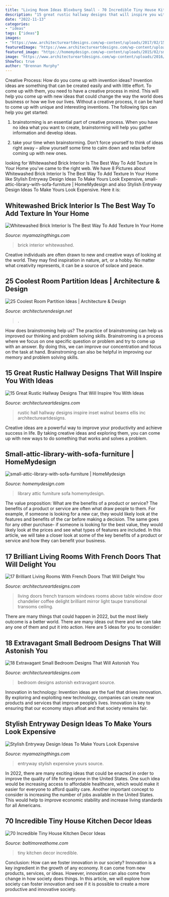 ```yaml
---
title: "Living Room Ideas Bloxburg Small - 70 Incredible Tiny House Kitchen Decor Ideas"
description: "15 great rustic hallway designs that will inspire you with ideas"
date: "2022-11-13"
categories:
- "ideas"
tags: ["ideas"]
images:
- "https://www.architectureartdesigns.com/wp-content/uploads/2017/02/15-33-630x426.jpg"
featuredImage: "https://www.architectureartdesigns.com/wp-content/uploads/2016/09/15-Great-Rustic-Hallway-Designs-That-Will-Inspire-You-With-Ideas-11.jpg"
featured_image: "https://homemydesign.com/wp-content/uploads/2015/02/small-attic-library-with-sofa-furniture.jpg"
image: "https://www.architectureartdesigns.com/wp-content/uploads/2016/10/17-33.jpg"
ShowToc: true
author: "Brennan Murphy"
---
```



Creative Process: How do you come up with invention ideas?
Invention ideas are something that can be created easily and with little effort. To come up with them, you need to have a creative process in mind. This will help you come up with new ideas that could change the way the world does business or how we live our lives. Without a creative process, it can be hard to come up with unique and interesting inventions. The following tips can help you get started:
1. brainstorming is an essential part of creative process. When you have no idea what you want to create, brainstorming will help you gather information and develop ideas.

2. take your time when brainstorming. Don’t force yourself to think of ideas right away – allow yourself some time to calm down and relax before coming up with new ones.


	

		
looking for Whitewashed Brick Interior Is The Best Way To Add Texture In Your Home you've came to the right web. We have 8 Pictures about Whitewashed Brick Interior Is The Best Way To Add Texture In Your Home like Stylish Entryway Design Ideas To Make Yours Look Expensive, small-attic-library-with-sofa-furniture | HomeMydesign and also Stylish Entryway Design Ideas To Make Yours Look Expensive. Here it is:
		
    
## Whitewashed Brick Interior Is The Best Way To Add Texture In Your Home

<img loading=lazy src="http://myamazingthings.com/wp-content/uploads/2017/05/whitewash-brick-wall-interior-12.jpg" onerror="this.onerror=null;this.src='https://tse4.mm.bing.net/th?id=OIP.KDIpRH4jbdEfkPt8rV5ungHaLH&amp;pid=15.1';" alt="Whitewashed Brick Interior Is The Best Way To Add Texture In Your Home">

_Source: myamazingthings.com_

>brick interior whitewashed. 

	

Creative individuals are often drawn to new and creative ways of looking at the world. They may find inspiration in nature, art, or a hobby. No matter what creativity represents, it can be a source of solace and peace.

    
## 25 Coolest Room Partition Ideas | Architecture &amp; Design

<img loading=lazy src="https://cdn.architecturendesign.net/wp-content/uploads/2014/08/753.jpg" onerror="this.onerror=null;this.src='https://tse1.mm.bing.net/th?id=OIP.vY66Fsip9dzeE_fMcrXXUQHaLK&amp;pid=15.1';" alt="25 Coolest Room Partition Ideas | Architecture &amp; Design">

_Source: architecturendesign.net_

>. 

	

How does brainstroming help us?
The practice of brainstroming can help us improved our thinking and problem solving skills. Brainstroming is a process where we focus on one specific question or problem and try to come up with an answer. By doing this, we can improve our concentration and focus on the task at hand. Brainstroming can also be helpful in improving our memory and problem solving skills.

    
## 15 Great Rustic Hallway Designs That Will Inspire You With Ideas

<img loading=lazy src="https://www.architectureartdesigns.com/wp-content/uploads/2016/09/15-Great-Rustic-Hallway-Designs-That-Will-Inspire-You-With-Ideas-11.jpg" onerror="this.onerror=null;this.src='https://tse3.mm.bing.net/th?id=OIP.1dahwaJxrnM2OIvMvaecLAHaJ8&amp;pid=15.1';" alt="15 Great Rustic Hallway Designs That Will Inspire You With Ideas">

_Source: architectureartdesigns.com_

>rustic hall hallway designs inspire inset walnut beams ellis inc architectureartdesigns. 

	

Creative ideas are a powerful way to improve your productivity and achieve success in life. By taking creative ideas and exploring them, you can come up with new ways to do something that works and solves a problem.

    
## Small-attic-library-with-sofa-furniture | HomeMydesign

<img loading=lazy src="https://homemydesign.com/wp-content/uploads/2015/02/small-attic-library-with-sofa-furniture.jpg" onerror="this.onerror=null;this.src='https://tse4.mm.bing.net/th?id=OIP.QT9U4UbT0P8nybaqDi6UTQHaJ3&amp;pid=15.1';" alt="small-attic-library-with-sofa-furniture | HomeMydesign">

_Source: homemydesign.com_

>library attic furniture sofa homemydesign. 

	

The value proposition: What are the benefits of a product or service?
The benefits of a product or service are often what draw people to them. For example, if someone is looking for a new car, they would likely look at the features and benefits of the car before making a decision. The same goes for any other purchase- if someone is looking for the best value, they would likely look at the prices and see what types of features are included. In this article, we will take a closer look at some of the key benefits of a product or service and how they can benefit your business.

    
## 17 Brilliant Living Rooms With French Doors That Will Delight You

<img loading=lazy src="https://www.architectureartdesigns.com/wp-content/uploads/2017/02/15-33-630x426.jpg" onerror="this.onerror=null;this.src='https://tse2.mm.bing.net/th?id=OIP.QguRgHvTcT5IzcKwELirqwHaFA&amp;pid=15.1';" alt="17 Brilliant Living Rooms With French Doors That Will Delight You">

_Source: architectureartdesigns.com_

>living doors french transom windows rooms above table window door chandelier coffee delight brilliant mirror light taupe transitional transoms ceiling. 

	

There are many things that could happen in 2022, but the most likely outcome is a better world. There are many ideas out there and we can take any one of them and put it into action. Here are 5 ideas for you to consider: 

    
## 18 Extravagant Small Bedroom Designs That Will Astonish You

<img loading=lazy src="https://www.architectureartdesigns.com/wp-content/uploads/2016/10/17-33.jpg" onerror="this.onerror=null;this.src='https://tse4.mm.bing.net/th?id=OIP.SvPsxQFFQjbgmcSimS0NwQHaJ4&amp;pid=15.1';" alt="18 Extravagant Small Bedroom Designs That Will Astonish You">

_Source: architectureartdesigns.com_

>bedroom designs astonish extravagant source. 

	

Innovation in technology:
Invention ideas are the fuel that drives innovation. By exploring and exploiting new technology, companies can create new products and services that improve people’s lives. Innovation is key to ensuring that our economy stays afloat and that society remains fair.

    
## Stylish Entryway Design Ideas To Make Yours Look Expensive

<img loading=lazy src="https://myamazingthings.com/wp-content/uploads/2017/08/entryway-ideas-4.png" onerror="this.onerror=null;this.src='https://tse1.mm.bing.net/th?id=OIP.9mAPYq5ZExoAWqMFmKdn7wHaLG&amp;pid=15.1';" alt="Stylish Entryway Design Ideas To Make Yours Look Expensive">

_Source: myamazingthings.com_

>entryway stylish expensive yours source. 

	

In 2022, there are many exciting ideas that could be enacted in order to improve the quality of life for everyone in the United States. One such idea would be increasing access to affordable healthcare, which would make it easier for everyone to afford quality care. Another important concept to consider is increasing the number of jobs available in the United States. This would help to improve economic stability and increase living standards for all Americans.

    
## 70 Incredible Tiny House Kitchen Decor Ideas

<img loading=lazy src="https://www.baltimoreathome.com/wp-content/uploads/2018/04/Incredible-Tiny-House-Kitchen-Decor-Ideas-60.jpg" onerror="this.onerror=null;this.src='https://tse3.mm.bing.net/th?id=OIP.l6AheazuLGw59-3D7EofnwHaLH&amp;pid=15.1';" alt="70 Incredible Tiny House Kitchen Decor Ideas">

_Source: baltimoreathome.com_

>tiny kitchen decor incredible. 

	

Conclusion: How can we foster innovation in our society?
Innovation is a key ingredient in the growth of any economy. It can come from new products, services, or ideas. However, innovation can also come from change in how society does things. In this article, we will explore how society can foster innovation and see if it is possible to create a more productive and innovative society.

